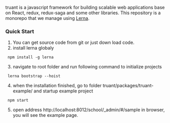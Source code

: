 truant is a javascript framework for building scalable web applications base on React, redux, redux-saga and some other libraries. This repository is a monorepo that we manage using [Lerna](https://github.com/lerna/lerna).

### Quick Start
1. You can get source code from git or just down load code. 
2. install lerna globaly
````shell
 npm install -g lerna
````
3. navigate to root folder and run following command to initialize projects
````shell
 lerna bootstrap --hoist
````
4. when the installation finished, go to folder truant/packages/truant-example/ and startup example project
````shell
 npm start
````
5. open address http://localhost:8012/school/_admin/#/sample in browser, you will see the example page.
